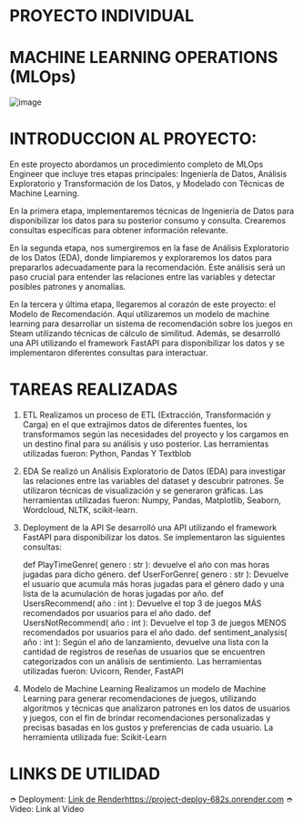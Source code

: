 # PROYECTO INDIVIDUAL

# MACHINE LEARNING OPERATIONS (MLOps)
![image](https://github.com/vickigalvez/PROJECT-GAMES/assets/106280956/24999e71-5704-438e-9803-cc2230d76fb4)

# INTRODUCCION AL PROYECTO:
En este proyecto abordamos un procedimiento completo de MLOps Engineer que incluye tres etapas principales: Ingeniería de Datos, Análisis Exploratorio y Transformación de los Datos, y Modelado con Técnicas de Machine Learning.

En la primera etapa, implementaremos técnicas de Ingeniería de Datos para disponibilizar los datos para su posterior consumo y consulta. Crearemos consultas específicas para obtener información relevante.

En la segunda etapa, nos sumergiremos en la fase de Análisis Exploratorio de los Datos (EDA), donde limpiaremos y exploraremos los datos para prepararlos adecuadamente para la recomendación. Este análisis será un paso crucial para entender las relaciones entre las variables y detectar posibles patrones y anomalías.

En la tercera y última etapa, llegaremos al corazón de este proyecto: el Modelo de Recomendación. Aquí utilizaremos un modelo de machine learning para desarrollar un sistema de recomendación sobre los juegos en Steam utilizando técnicas de cálculo de similitud. Además, se desarrolló una API utilizando el framework FastAPI para disponibilizar los datos y se implementaron diferentes consultas para interactuar.

# TAREAS REALIZADAS
1. ETL
Realizamos un proceso de ETL (Extracción, Transformación y Carga) en el que extrajimos datos de diferentes fuentes, los transformamos según las necesidades del proyecto y los cargamos en un destino final para su análisis y uso posterior. Las herramientas utilizadas fueron: Python, Pandas Y Textblob

2. EDA
Se realizó un Análisis Exploratorio de Datos (EDA) para investigar las relaciones entre las variables del dataset y descubrir patrones. Se utilizaron técnicas de visualización y se generaron gráficas. Las herramientas utilizadas fueron: Numpy, Pandas, Matplotlib, Seaborn, Wordcloud, NLTK, scikit-learn.

3. Deployment de la API
Se desarrolló una API utilizando el framework FastAPI para disponibilizar los datos. Se implementaron las siguientes consultas:

    def PlayTimeGenre( genero : str ): devuelve el año con mas horas jugadas para dicho género.
    def UserForGenre( genero : str ): Devuelve el usuario que acumula más horas jugadas para el género dado y una lista de la acumulación de horas jugadas por año.
    def UsersRecommend( año : int ): Devuelve el top 3 de juegos MÁS recomendados por usuarios para el año dado. 
    def UsersNotRecommend( año : int ): Devuelve el top 3 de juegos MENOS recomendados por usuarios para el año dado.
    def sentiment_analysis( año : int ): Según el año de lanzamiento, devuelve una lista con la cantidad de registros de reseñas de usuarios que se encuentren categorizados     con un análisis de sentimiento.
    Las herramientas utilizadas fueron: Uvicorn, Render, FastAPI

4. Modelo de Machine Learning
Realizamos un modelo de Machine Learning para generar recomendaciones de juegos, utilizando algoritmos y técnicas que analizaron patrones en los datos de usuarios y juegos, con el fin de brindar recomendaciones personalizadas y precisas basadas en los gustos y preferencias de cada usuario. La herramienta utilizada fue: Scikit-Learn

# LINKS DE UTILIDAD 
➮ Deployment: [Link de Render](https://project-deploy-682s.onrender.com)https://project-deploy-682s.onrender.com
➮ Video: Link al Video





